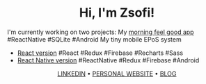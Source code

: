 <div>
  <h1 align="center">Hi, I'm Zsofi!</h1>
</div>

I'm currently working on two projects:
My [morning feel good app](https://github.com/ZsofiaS/MorningApp) #ReactNative #SQLite #Android
My tiny mobile EPoS system
  * [React version](https://github.com/ZsofiaS/GreenFoodTruck-React) #React #Redux #Firebase #Recharts #Sass
  * [React Native version](https://github.com/ZsofiaS/GreenFoodtruck)  #ReactNative #Redux #Firebase #Android

<!-- ![](https://img.shields.io/badge/AVAILABLE_TO_WORK-YES-<brightgreen>) -->

<div>
  <p align="center">
    <a href="https://www.linkedin.com/in/zsofia-szonyi-34b8b6b6/">LINKEDIN</a> •
    <a href="https://zsofi.co.uk">PERSONAL WEBSITE</a> •
    <a href="https://zsofi.surge.sh">BLOG</a>
  </p>
</div>

